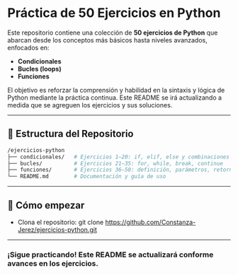 # Práctica de 50 Ejercicios en Python

Este repositorio contiene una colección de **50 ejercicios de Python** que abarcan desde los conceptos más básicos hasta niveles avanzados, enfocados en:

- **Condicionales**
- **Bucles (loops)**
- **Funciones**

El objetivo es reforzar la comprensión y habilidad en la sintaxis y lógica de Python mediante la práctica continua. Este README se irá actualizando a medida que se agreguen los ejercicios y sus soluciones.

---

## 📂 Estructura del Repositorio

```bash
/ejercicios-python
├── condicionales/   # Ejercicios 1–20: if, elif, else y combinaciones
├── bucles/          # Ejercicios 21–35: for, while, break, continue
├── funciones/       # Ejercicios 36–50: definición, parámetros, retorno
└── README.md        # Documentación y guía de uso
```
---

## 🚀 Cómo empezar
- Clona el repositorio: 
git clone <https://github.com/Constanza-Jerez/ejercicios-python.git>

---

### **¡Sigue practicando! Este README se actualizará conforme avances en los ejercicios.**
